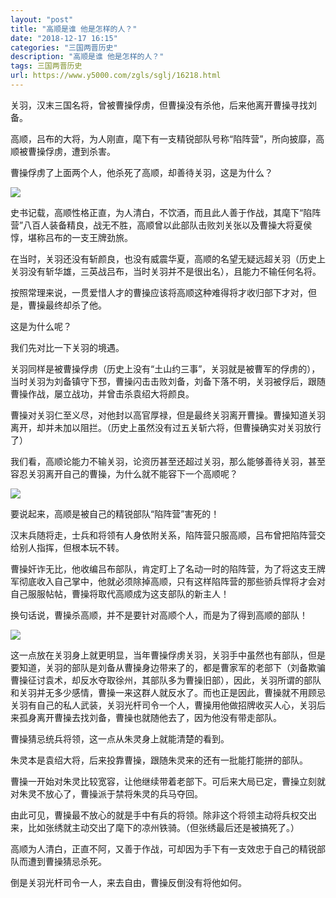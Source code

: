 ```yaml
---
layout: "post"
title: "高顺是谁 他是怎样的人？"
date: "2018-12-17 16:15"
categories: "三国两晋历史"
description: "高顺是谁 他是怎样的人？"
tags: 三国两晋历史
url: https://www.y5000.com/zgls/sglj/16218.html
---
```






关羽，汉末三国名将，曾被曹操俘虏，但曹操没有杀他，后来他离开曹操寻找刘备。

高顺，吕布的大将，为人刚直，麾下有一支精锐部队号称“陷阵营”，所向披靡，高顺被曹操俘虏，遭到杀害。

曹操俘虏了上面两个人，他杀死了高顺，却善待关羽，这是为什么？

![](https://img.y5000.com/uploads/allimg/170307/150943L01-0.jpg)

史书记载，高顺性格正直，为人清白，不饮酒，而且此人善于作战，其麾下“陷阵营”八百人装备精良，战无不胜，高顺曾以此部队击败刘关张以及曹操大将夏侯惇，堪称吕布的一支王牌劲旅。

在当时，关羽还没有斩颜良，也没有威震华夏，高顺的名望无疑远超关羽（历史上关羽没有斩华雄，三英战吕布，当时关羽并不是很出名），且能力不输任何名将。

按照常理来说，一贯爱惜人才的曹操应该将高顺这种难得将才收归部下才对，但是，曹操最终却杀了他。

这是为什么呢？

我们先对比一下关羽的境遇。

关羽同样是被曹操俘虏（历史上没有“土山约三事”，关羽就是被曹军的俘虏的），当时关羽为刘备镇守下邳，曹操闪击击败刘备，刘备下落不明，关羽被俘后，跟随曹操作战，屡立战功，并曾击杀袁绍大将颜良。

曹操对关羽仁至义尽，对他封以高官厚禄，但是最终关羽离开曹操。曹操知道关羽离开，却并未加以阻拦。（历史上虽然没有过五关斩六将，但曹操确实对关羽放行了）

我们看，高顺论能力不输关羽，论资历甚至还超过关羽，那么能够善待关羽，甚至容忍关羽离开自己的曹操，为什么就不能容下一个高顺呢？

![](https://img.y5000.com/uploads/allimg/170307/1509431549-1.jpg)

要说起来，高顺是被自己的精锐部队“陷阵营”害死的！

汉末兵随将走，士兵和将领有人身依附关系，陷阵营只服高顺，吕布曾把陷阵营交给别人指挥，但根本玩不转。

曹操奸诈无比，他收编吕布部队，肯定盯上了名动一时的陷阵营，为了将这支王牌军彻底收入自己掌中，他就必须除掉高顺，只有这样陷阵营的那些骄兵悍将才会对自己服服帖帖，曹操将取代高顺成为这支部队的新主人！

换句话说，曹操杀高顺，并不是要针对高顺个人，而是为了得到高顺的部队！

![](https://img.y5000.com/uploads/allimg/170307/1509434b9-2.jpg)

这一点放在关羽身上就更明显，当年曹操俘虏关羽，关羽手中虽然也有部队，但是要知道，关羽的部队是刘备从曹操身边带来了的，都是曹家军的老部下（刘备欺骗曹操征讨袁术，却反水夺取徐州，其部队多为曹操旧部），因此，关羽所谓的部队和关羽并无多少感情，曹操一来这群人就反水了。而也正是因此，曹操就不用顾忌关羽有自己的私人武装，关羽光杆司令一个人，曹操用他做招牌收买人心，关羽后来孤身离开曹操去找刘备，曹操也就随他去了，因为他没有带走部队。

曹操猜忌统兵将领，这一点从朱灵身上就能清楚的看到。

朱灵本是袁绍大将，后来投靠曹操，跟随朱灵来的还有一批能打能拼的部队。

曹操一开始对朱灵比较宽容，让他继续带着老部下。可后来大局已定，曹操立刻就对朱灵不放心了，曹操派于禁将朱灵的兵马夺回。

由此可见，曹操最不放心的就是手中有兵的将领。除非这个将领主动将兵权交出来，比如张绣就主动交出了麾下的凉州铁骑。（但张绣最后还是被搞死了。）

高顺为人清白，正直不阿，又善于作战，可却因为手下有一支效忠于自己的精锐部队而遭到曹操猜忌杀死。

倒是关羽光杆司令一人，来去自由，曹操反倒没有将他如何。
